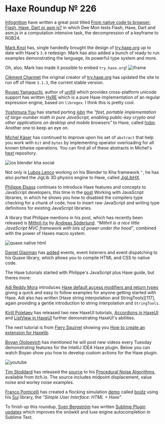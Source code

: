 [_template]: ../templates/roundup.html
[date]: / "2014-11-21 14:25:00"
[modified]: / "2014-11-22 14:23:00"
[published]: / "2014-11-21 14:25:00"
[“”]: a ""
# Haxe Roundup № 226

[Infognition][l1] have written a great post titled [From native code to browser:
Flash, Haxe, Dart or asm.js?][l2] in which Dee Mon tests Flash, Haxe, Dart and asm.js 
in a computation intensive task, the decompression of a keyframe to RGB24.

[Mark Knol][tw1] has, single handedly brought the design of [try.haxe.org][l3]
up to date with Haxe's `3.0` redesign. Mark has also added a bunch of ready to run
examples demonstrating the language, its powerful type system and more. 

Oh, also, Mark has made it possible to embed `try.haxe.org`!
![iframe](http://try.haxe.org/embed/AF23a)

[Clément Charmet][tw2] the original creator of [try.haxe.org][l3] has updated
the site to run off of Haxe `3.1.3`, the current stable version.

[Ryusei Yamaguchi][tw3], author of [unifill][l4] which provides cross-platform
unicode support has written [HxRE][l5] which is a pure Haxe implementation of
an regular expression engine, based on `libregex`. I think this is pretty cool.

[Yoshimura Yuu][tw4] has started porting [jsbn][l6] the _“fast, portable 
implementation of large-number math in pure JavaScript, enabling public-key 
crypto and other applications on desktop and mobile browsers”_ to Haxe, called
[hxbn][l7]. Another one to keep an eye on.

[Michel Käser][tw5] has continued to improve upon his set of `abstract` that
help you work with `bit` and `bytes` by implementing operator overloading for
all known bitwise operations. You can find all of these abstracts in Michel's
[hext][l8] repository.

![ios blender kha social](/img/226/ios_blender_kha.jpg "Blender and Kha iOS test running smooth at 60fps by @luboslenco")

Not only is [Lubos Lenco][tw6] working on his Blender to Kha framework `^`, he has
also ported the JigLib 3D physics engine to Haxe, called [JigLibHX][l9].

[Philippe Elsass][tw7] continues to introduce Haxe features and concepts to JavaScript
developers, this time in the [post][l10] Working with JavaScript libraries, in which
he shows you how to disabled the compilers type checking for a chunk of code,  how to
insert raw JavaScript and writing type definitions for existing JavaScript libraries.

A library that Philippe mentions in his post, which has recently been released is
[Mithril-hx][l11] by [Andreas Söderlund][tw8]. _“Mithril is a nice little 
JavaScript MVC framework with lots of power under the hood”_, combined with 
the power of Haxes macro system.

![quaxe native html](/img/226/quaxe.png "HTML to Native using Quaxe and Waxe by @glazou")

[Daniel Glazman][tw9] has [added][l12] events, event listeners and event 
dispatching to his Quaxe library, which allows you to compile HTML and CSS 
to native code.

The Haxe tutorials started with Philippe's JavaScript plus Haxe guide, but theres
more:
	
[Adi Reddy Mora][tw10] introduces [Haxe default access modifiers and return types][l13]
giving a quick and easy to follow examples for anyone getting started with Haxe. Adi
also has written [Haxe string interpolation and StringTools][117], again providing
a gentle introduction to string interpolation and `StringTools`.

[Kirill Poletaev][tw11] has released two new HaxeUI tutorials, [Accordions in HaxeUI][l14]
and [ListView in HaxeUI][l15] further demonstrating HaxeUI's abilities. 

The next tutorial is from [Fiery Squirrel][tw12] showing you [How to create an 
extension for Haxelib][l16].

[Boyan Ololoevich][tw13] has mentioned he will post new videos every Tuesday
demonstrating features for the IntelliJ IDEA Haxe plugin. Below you can watch
Boyan show you how to develop custom actions for the Haxe plugin.

![youtube](-mY_DpzVDFs)

[Tim Stoddard][tw14] has released the [source][l18] to his [Procedural Noise
Algorithms][l19], available from itch.io. The source includes midpoint displacement,
value noise and worley noise examples.

[Franco Ponticelli][tw15] has created a flocking simulation [demo][l20] called
[boidz][l21] using his [Sui][l22] library, the _“Simple User Interface: HTML + Haxe”_.

To finish up this roundup, [Sven Bergström][tw16] has written [Sublime Plugin 
updates][l23] which improves the snõwkit and luxe engine autocompletion in
Sublime Text.

[tw16]: https://twitter.com/___discovery "@___discovery on Twitter"
[tw15]: https://twitter.com/fponticelli "@fponticelli on Twitter"
[tw14]: https://twitter.com/gamepopper "@gamepopper on Twitter"
[tw13]: https://twitter.com/As3Boyan "@As3Boyan on Twitter"
[tw12]: https://twitter.com/fierysquirrel "@fierysquirrel on Twitter"
[tw11]: https://twitter.com/kircode "@kircode on Twitter"
[tw10]: https://twitter.com/adireddy "@adireddy on Twitter"
[tw9]: https://twitter.com/glazou "@glazou on Twitter"
[tw8]: https://twitter.com/thedciguy "@thedciguy on Twitter"
[tw7]: https://twitter.com/elsassph "@elsassph on Twitter"
[tw6]: https://twitter.com/luboslenco "@luboslenco on Twitter"
[tw5]: https://twitter.com/michelkaeser "@michelkaeser on Twitter"
[tw4]: https://twitter.com/_yyu_ "@_yyu_ on Twitter"
[tw3]: https://twitter.com/mandel59 "@mandel59 on Twitter"
[tw2]: https://twitter.com/clemenchar "@clemenchar on Twitter"
[tw1]: https://twitter.com/mknol "@mknol on Twitter"

[l23]: http://snowkit.org/2014/11/14/sublime-plugin-fixes/ "Sublime Plugin updates"
[l22]: https://github.com/fponticelli/sui "Sui on GitHub"
[l21]: https://github.com/fponticelli/boidz "Boidz on GitHub"
[l20]: https://rawgit.com/fponticelli/boidz/master/bin/index.html "Flocking Simulation Demo"
[l19]: http://itch.io/jam/procjam/rate/13730 "Procedural Noise Algorithms for Haxe"
[l18]: https://github.com/gamepopper/HaxeNoise-Demo/ "HaxeNoise Demo on GitHub"
[l17]: http://adireddy.github.io/2014/11/17/haxe-string-interpolation-stringutils/ "Haxe String Interpolation and StringTools"
[l16]: http://fierysquirrel.com/how-to-create-an-extension-for-haxelib/ "How to Create an Extension for Haxelib"
[l15]: http://haxecoder.com/post.php?id=77 "ListView in HaxeUI"
[l14]: http://haxecoder.com/post.php?id=76 "Accordions in HaxeUI"
[l13]: http://adireddy.github.io/2014/11/20/haxe-access-modifiers-return-types/ "Haxe default Access Modifiers and Return Value Type"
[l12]: https://github.com/therealglazou/dom4/commit/1d910bf6c700111ad9fb9e896e3a567a11516fa4 "Quaxe Events on GitHub"
[l11]: https://github.com/ciscoheat/mithril-hx "Mithril-hx on GitHub"
[l10]: http://philippe.elsass.me/2014/11/haxe-working-with-javascript-libraries/ "Haxe: working with JavaScript libraries"
[l9]: https://github.com/luboslenco/jiglibhx "JigLib on GitHub"
[l8]: https://github.com/michelkaeser/hext-core "Hext Core on GitHub"
[l7]: https://github.com/yoshimuraYuu/hxbn "HXBN on GitHub"
[l6]: http://www-cs-students.stanford.edu/~tjw/jsbn/ "JSBN a fast, portable implementation of large number math in pure Javascript"
[l5]: https://github.com/mandel59/hxre "HxRE on GitHub"
[l4]: https://github.com/mandel59/unifill "Unifill on GitHub"
[l3]: http://try.haxe.org "Try Haxe Online"
[l2]: http://www.infognition.com/blog/2014/comparing_flash_haxe_dart_asmjs_and_cpp.html "http://www.infognition.com/blog/2014/comparing_flash_haxe_dart_asmjs_and_cpp.html"
[l1]: http://www.infognition.com "Video enhancement software, screen codec and DirectShow tools"